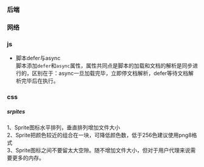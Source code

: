 ### 后端

### 网络

### js
- 脚本defer与async    
脚本添加<code>defer</code>和<code>async</code>属性，属性共同点是脚本的加载和文档的解析是同步进行的，区别在于：async一旦加载完毕，立即停文档解析，defer等待文档解析完毕后在执行。    

### css

##### srpites
1、Sprite图标水平排列，垂直排列增加文件大小    
2、Sprite把颜色较近的组合在一块，可降低颜色数，低于256色建议使用png8格式    
3、Sprite图标之间不要留太大空隙。随不增加文件大小，但对于用户代理来说需要更多的内存。    
